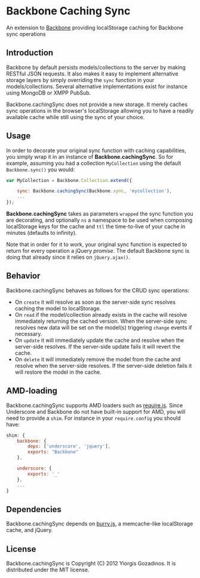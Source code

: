 # Backbone Caching Sync

An extension to [Backbone] providing localStorage caching for Backbone sync operations

## Introduction

Backbone by default persists models/collections to the server by making RESTful JSON requests. It also makes it easy to implement alternative storage layers by simply overriding the `sync` function in your models/collections. Several alternative implementations exist for instance using MongoDB or XMPP PubSub.

Backbone.cachingSync does not provide a new storage. It merely caches sync operations in the browser's localStorage allowing you to have a readily available cache while still using the sync of your choice.

## Usage

In order to decorate your original sync function with caching capabilities, you simply wrap it in an instance of **Backbone.cachingSync**. So for example, assuming you had a collection `MyCollection` using the default `Backbone.sync()` you would:

```javascript
var MyCollection = Backbone.Collection.extend({

    sync: Backbone.cachingSync(Backbone.sync, 'mycollection'),
    ...
});
```

**Backbone.cachingSync** takes as parameters `wrapped` the sync function you are decorating, and optionally `ns` a namespace to be used when composing localStorage keys for the cache and `ttl` the time-to-live of your cache in minutes (defaults to infinity).

Note that in order for it to work, your original sync function is expected to return for every operation a jQuery *promise*. The default Backbone sync is doing that already since it relies on `jQuery.ajax()`.

## Behavior

Backbone.cachingSync behaves as follows for the CRUD sync operations:

* On `create` it will resolve as soon as the server-side sync resolves caching the model to localStorage.
* On `read` if the model/collection already exists in the cache will resolve immediately returning the cached version. When the server-side sync resolves new data will be set on the model(s) triggering `change` events if necessary.
* On `update` it will immediately update the cache and resolve when the server-side resolves. If the server-side update fails it will revert the cache.
* On `delete` it will immediately remove the model from the cache and resolve when the server-side resolves. If the server-side deletion fails it will restore the model in the cache.

## AMD-loading

Backbone.cachingSync supports AMD loaders such as [require.js]. Since Underscore and Backbone do not have built-in support for AMD, you will need to provide a `shim`. For instance in your `require.config` you should have:

```javascript
shim: {
    backbone: {
        deps: ['underscore', 'jquery'],
        exports: "Backbone"
    },

    underscore: {
        exports: '_'
    },
    ...
}
```

## Dependencies

Backbone.cachingSync depends on [burry.js], a memcache-like localStorage cache, and jQuery.

## License

Backbone.cachingSync is Copyright (C) 2012 Yiorgis Gozadinos.
It is distributed under the MIT license.

[Backbone]: http://documentcloud.github.com/backbone
[require.js]: http://requirejs.org/
[burry.js]: http://github.com/ggozad/burry.js